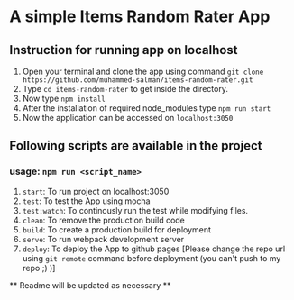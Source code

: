 # A simple Items Random Rater App

## Instruction for running app on localhost

1. Open your terminal and clone the app using command `git clone https://github.com/muhammed-salman/items-random-rater.git`
2. Type `cd items-random-rater` to get inside the directory.
3. Now type `npm install`
4. After the installation of required node_modules type `npm run start`
5. Now the application can be accessed on `localhost:3050`

## Following scripts are available in the project

### usage: `npm run <script_name>`

1. `start`: To run project on localhost:3050
2. `test`: To test the App using mocha
3. `test:watch`: To continously run the test while modifying files.
4. `clean`: To remove the production build code
5. `build`: To create a production build for deployment
6. `serve`: To run webpack development server
7. `deploy`: To deploy the App to github pages [Please change the repo url using `git remote` command before deployment (you can't push to my repo ;) )]

** Readme will be updated as necessary **